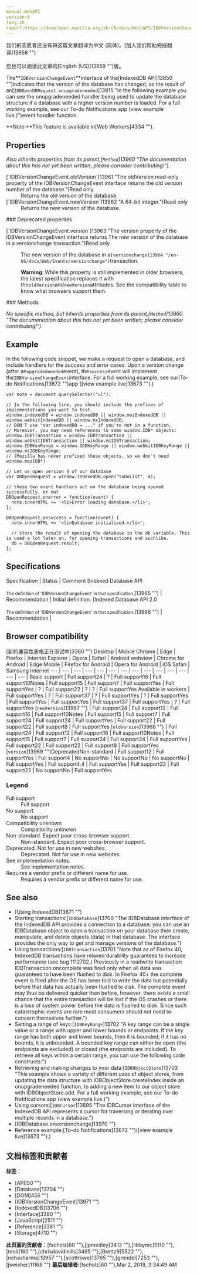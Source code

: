 ```yaml
---
manual:WebAPI
version:0
lang:zh
rawUrl:https://developer.mozilla.org/zh-CN/docs/Web/API/IDBVersionChangeEvent
---
```




<bdi>我们的志愿者还没有将这篇文章翻译为<bdi>中文 (简体)</bdi>。[加入我们帮助完成翻译]13958 "")<br></br>您也可以阅读此文章的[English (US)]13959 "")版。</bdi>






The**`IDBVersionChangeEvent`**interface of the[IndexedDB API]13850 "")indicates that the version of the database has changed, as the result of an[`IDBOpenDBRequest.onupgradeneeded`]13915 "In the following example you can see the onupgradeneeded handler being used to update the database structure if a database with a higher version number is loaded. For a full working example, see our To-do Notifications app (view example live.)")event handler function.

**Note:**This feature is available in[Web Workers]4334 "").

## Properties<a name="Properties"></a>


<em>Also inherits properties from its parent,[`Method`]13960 "The documentation about this has not yet been written; please consider contributing!").</em>

<dl><dt>[`IDBVersionChangeEvent.oldVersion`]13961 "The oldVersion read-only property of the IDBVersionChangeEvent interface returns the old version number of the database.")Read only</dt><dd>Returns the old version of the database.</dd><dt>[`IDBVersionChangeEvent.newVersion`]13962 "A 64-bit integer.")Read only</dt><dd>Returns the new version of the database.</dd></dl>
### Deprecated properties<a name="Deprecated_properties"></a>
<dl><dt>[`IDBVersionChangeEvent.version`]13963 "The version property of the IDBVersionChangeEvent interface returns The new version of the database in a versionchange transaction.")Read only<i></i></dt><dd>

The new version of the database in a`[versionchange]13964 "/en-US/docs/Web/Events/versionchange")`transaction.



**Warning**: While this property is still implemented in older browsers, the latest specification replaces it with the`oldVersion`and`newVersion`attributes. See the compatibility table to know what browsers support them.


</dd></dl>
### Methods<a name="Methods"></a>


<em>No specific method, but inherits properties from its parent,[`Method`]13960 "The documentation about this has not yet been written; please consider contributing!").</em>


## Example<a name="Example"></a>


In the following code snippet, we make a request to open a database, and include handlers for the success and error cases. Upon a version change (after an`upgradedneeded`event), the`success`event will implement the`IDBVersionChangeEvent`interface. For a full working example, see our[To-do Notifications]13672 "")app ([view example live]13673 "").)


```
var note = document.querySelector("ul");

// In the following line, you should include the prefixes of implementations you want to test.
window.indexedDB = window.indexedDB || window.mozIndexedDB || window.webkitIndexedDB || window.msIndexedDB;
// DON'T use "var indexedDB = ..." if you're not in a function.
// Moreover, you may need references to some window.IDB* objects:
window.IDBTransaction = window.IDBTransaction || window.webkitIDBTransaction || window.msIDBTransaction;
window.IDBKeyRange = window.IDBKeyRange || window.webkitIDBKeyRange || window.msIDBKeyRange;
// (Mozilla has never prefixed these objects, so we don't need window.mozIDB*)

// Let us open version 4 of our database
var DBOpenRequest = window.indexedDB.open("toDoList", 4);

// these two event handlers act on the database being opened successfully, or not
DBOpenRequest.onerror = function(event) {
  note.innerHTML += '<li>Error loading database.</li>';
};
 
DBOpenRequest.onsuccess = function(event) {
  note.innerHTML += '<li>Database initialised.</li>';
    
  // store the result of opening the database in the db variable. This is used a lot later on, for opening transactions and suchlike.
  db = DBOpenRequest.result;
};
```

## Specifications<a name="Specifications"></a>
Specification | Status | Comment 
[Indexed Database API<br></br><small>The definition of &#39;IDBVersionChangeEvent&#39; in that specification.</small>]13965 "") | Recommendation | Initial definition. 
[Indexed Database API 2.0<br></br><small>The definition of &#39;IDBVersionChangeEvent&#39; in that specification.</small>]13966 "") | Recommendation |  


## Browser compatibility<a name="Browser_compatibility"></a>
[新的兼容性表格正在测试中<i></i>]3360 "")
<abbr>Desktop<i></i></abbr> | <abbr>Mobile<i></i></abbr> 
<abbr>Chrome<i></i></abbr> | <abbr>Edge<i></i></abbr> | <abbr>Firefox<i></i></abbr> | <abbr>Internet Explorer<i></i></abbr> | <abbr>Opera<i></i></abbr> | <abbr>Safari<i></i></abbr> | <abbr>Android webview<i></i></abbr> | <abbr>Chrome for Android<i></i></abbr> | <abbr>Edge Mobile<i></i></abbr> | <abbr>Firefox for Android<i></i></abbr> | <abbr>Opera for Android<i></i></abbr> | <abbr>iOS Safari<i></i></abbr> | <abbr>Samsung Internet<i></i></abbr> 
 ---  |  ---  |  ---  |  ---  |  ---  |  ---  |  ---  |  ---  |  ---  |  ---  |  ---  |  ---  |  ---  |  ---  | 
Basic support | <abbr>Full support</abbr>24 | <abbr>?</abbr> | <abbr>Full support</abbr>16 | <abbr>Full support</abbr>10<abbr>Notes<i></i></abbr> | <abbr>Full support</abbr>15 | <abbr>Full support</abbr>7 | <abbr>Full support</abbr>Yes | <abbr>Full support</abbr>Yes | <abbr>?</abbr> | <abbr>Full support</abbr>22 | <abbr>?</abbr> | <abbr>?</abbr> | <abbr>Full support</abbr>Yes 
Available in workers | <abbr>Full support</abbr>Yes | <abbr>?</abbr> | <abbr>Full support</abbr>37 | <abbr>?</abbr> | <abbr>Full support</abbr>Yes | <abbr>?</abbr> | <abbr>Full support</abbr>Yes | <abbr>Full support</abbr>Yes | <abbr>Full support</abbr>Yes | <abbr>Full support</abbr>37 | <abbr>Full support</abbr>Yes | <abbr>?</abbr> | <abbr>Full support</abbr>Yes 
[`newVersion`]13967 "") | <abbr>Full support</abbr>24 | <abbr>Full support</abbr>12 | <abbr>Full support</abbr>16 | <abbr>Full support</abbr>10<abbr>Notes<i></i></abbr> | <abbr>Full support</abbr>15 | <abbr>Full support</abbr>7 | <abbr>Full support</abbr>24 | <abbr>Full support</abbr>24 | <abbr>Full support</abbr>Yes | <abbr>Full support</abbr>22 | <abbr>Full support</abbr>22 | <abbr>Full support</abbr>8 | <abbr>Full support</abbr>Yes 
[`oldVersion`]13968 "") | <abbr>Full support</abbr>24 | <abbr>Full support</abbr>12 | <abbr>Full support</abbr>16 | <abbr>Full support</abbr>10<abbr>Notes<i></i></abbr> | <abbr>Full support</abbr>15 | <abbr>Full support</abbr>7 | <abbr>Full support</abbr>24 | <abbr>Full support</abbr>24 | <abbr>Full support</abbr>Yes | <abbr>Full support</abbr>22 | <abbr>Full support</abbr>22 | <abbr>Full support</abbr>8 | <abbr>Full support</abbr>Yes 
[`version`]13969 "")<abbr>Deprecated<i></i></abbr><abbr>Non-standard<i></i></abbr> | <abbr>Full support</abbr>12 | <abbr>Full support</abbr>Yes | <abbr>Full support</abbr>4 | <abbr>No support</abbr>No | <abbr>No support</abbr>No | <abbr>No support</abbr>No | <abbr>Full support</abbr>Yes | <abbr>Full support</abbr>4.4 | <abbr>Full support</abbr>Yes | <abbr>Full support</abbr>22 | <abbr>Full support</abbr>22 | <abbr>No support</abbr>No | <abbr>Full support</abbr>Yes 


### Legend<a name="Legend"></a>
<dl><dt><abbr>Full support</abbr></dt><dd>Full support</dd><dt><abbr>No support</abbr></dt><dd>No support</dd><dt><abbr>Compatibility unknown</abbr></dt><dd>Compatibility unknown</dd><dt><abbr>Non-standard. Expect poor cross-browser support.<i></i></abbr></dt><dd>Non-standard. Expect poor cross-browser support.</dd><dt><abbr>Deprecated. Not for use in new websites.<i></i></abbr></dt><dd>Deprecated. Not for use in new websites.</dd><dt><abbr>See implementation notes.<i></i></abbr></dt><dd>See implementation notes.</dd><dt><abbr>Requires a vendor prefix or different name for use.<i></i></abbr></dt><dd>Requires a vendor prefix or different name for use.</dd></dl>

## See also<a name="See_also"></a>

* [Using IndexedDB]13671 "")
* Starting transactions:[`IDBDatabase`]13700 "The IDBDatabase interface of the IndexedDB API provides a connection to a database; you can use an IDBDatabase object to open a transaction on your database then create, manipulate, and delete objects (data) in that database. The interface provides the only way to get and manage versions of the database.")
* Using transactions:[`IDBTransaction`]13701 "Note that as of Firefox 40, IndexedDB transactions have relaxed durability guarantees to increase performance (see bug 1112702.) Previously in a readwrite transaction IDBTransaction.oncomplete was fired only when all data was guaranteed to have been flushed to disk. In Firefox 40+ the complete event is fired after the OS has been told to write the data but potentially before that data has actually been flushed to disk. The complete event may thus be delivered quicker than before, however, there exists a small chance that the entire transaction will be lost if the OS crashes or there is a loss of system power before the data is flushed to disk. Since such catastrophic events are rare most consumers should not need to concern themselves further.")
* Setting a range of keys:[`IDBKeyRange`]13702 "A key range can be a single value or a range with upper and lower bounds or endpoints. If the key range has both upper and lower bounds, then it is bounded; if it has no bounds, it is unbounded. A bounded key range can either be open (the endpoints are excluded) or closed (the endpoints are included). To retrieve all keys within a certain range, you can use the following code constructs:")
* Retrieving and making changes to your data:[`IDBObjectStore`]13703 "This example shows a variety of different uses of object stores, from updating the data structure with IDBObjectStore.createIndex inside an onupgradeneeded function, to adding a new item to our object store with IDBObjectStore.add. For a full working example, see our To-do Notifications app (view example live.)")
* Using cursors:[`IDBCursor`]13695 "The IDBCursor interface of the IndexedDB API represents a cursor for traversing or iterating over multiple records in a database.")
* [IDBDatabase.onversionchange]13970 "")
* Reference example:[To-do Notifications]13672 "")([view example live]13673 "").)



## 文档标签和贡献者
**标签：**
* [API]50 "")
* [Database]13704 "")
* [DOM]456 "")
* [IDBVersionChangeEvent]13971 "")
* [IndexedDB]13706 "")
* [Interface]3380 "")
* [JavaScript]2511 "")
* [Reference]3381 "")
* [Storage]4710 "")

**此页面的贡献者：**[fscholz]60 ""),[jpmedley]3413 ""),[libbymc]5110 ""),[teoli]160 ""),[chrisdavidmills]3495 ""),[Brettz9]5522 ""),[nehasharma]13957 ""),[scottrowe]13765 ""),[grendel]7253 ""),[jswisher]11168 "")
**最后编辑者:**[fscholz]60 ""),<time>Mar 2, 2018, 3:34:49 AM</time>


